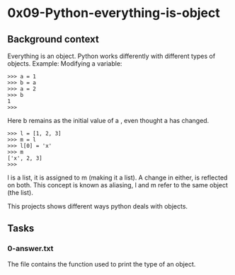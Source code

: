 # 0x09-Python-everything-is-object

## Background context

Everything is an object. Python works differently with different types of objects. Example:
Modifying a variable:

```
>>> a = 1
>>> b = a
>>> a = 2
>>> b
1
>>>
```
Here b remains as the initial value of a , even thought a has changed.

```
>>> l = [1, 2, 3]
>>> m = l
>>> l[0] = 'x'
>>> m
['x', 2, 3]
>>>
```
l is a list, it is assigned to m (making it a list). A change in either, is reflected on both.
This concept is known as aliasing, l and m refer to the same object (the list).


This projects shows different ways python deals with objects.

## Tasks

### 0-answer.txt

The file contains the function used to print the type of an object.

